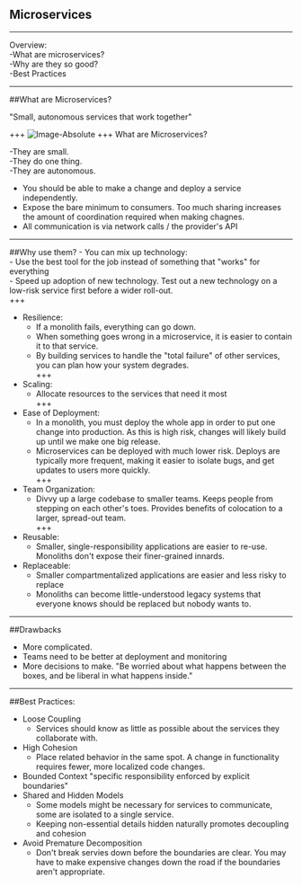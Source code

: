## Microservices

---
Overview:<br>
-What are microservices?<br>
-Why are they so good?<br>
-Best Practices<br>

---
##What are Microservices?

"Small, autonomous services  that work together"

+++
![Image-Absolute](https://help.mypurecloud.com/wp-content/uploads/2016/02/mono-vs-micro.png)
+++
What are Microservices?

-They are small.<br>
-They do one thing.<br>
-They are autonomous.<br>
  - You should be able to make a change and deploy a service independently.<br>
  - Expose the bare minimum to consumers. Too much sharing increases the amount of coordination required when making chagnes.<br>
  - All communication is via network calls / the provider's API<br>

---
##Why use them?
    - You can mix up technology:<br>
      - Use the best tool for the job instead of something that "works" for everything<br>
      - Speed up adoption of new technology. Test out a new technology on a low-risk service first before a wider roll-out.<br>
+++
- Resilience:<br>
  - If a monolith fails, everything can go down.<br>
  - When something goes wrong in a microservice, it is easier to contain it to that service.<br>
  - By building services to handle the "total failure" of other services, you can plan how your system degrades.<br>
+++
- Scaling:<br>
  - Allocate resources to the services that need it most<br>
+++
- Ease of Deployment:<br>
  - In a monolith, you must deploy the whole app in order to put one change into production. As this is high risk, changes will likely build up until we make one big release.<br>
  - Microservices can be deployed with much lower risk. Deploys are typically more frequent, making it easier to isolate bugs, and get updates to users more quickly.<br>
+++
- Team Organization:<br>
  - Divvy up a large codebase to smaller teams. Keeps people from stepping on each other's toes. Provides benefits of colocation to a larger, spread-out team.<br>
+++
- Reusable:<br>
  - Smaller, single-responsibility applications are easier to re-use. Monoliths don't expose their finer-grained innards.<br>
- Replaceable:<br>
  - Smaller compartmentalized applications are easier and less risky to replace<br>
  - Monoliths can become little-understood legacy systems that everyone knows should be replaced but nobody wants to.<br>
      
---
##Drawbacks
  - More complicated. 
  - Teams need to be better at deployment and monitoring
  - More decisions to make.
    "Be worried about what happens between the boxes, and be liberal in what happens inside."

---
##Best Practices:
- Loose Coupling
  - Services should know as little as possible about the services they collaborate with.
- High Cohesion
  - Place related behavior in the same spot. A change in functionality requires fewer, more localized code changes.
- Bounded Context
  "specific responsibility enforced by explicit boundaries"
- Shared and Hidden Models
  - Some models might be necessary for services to communicate, some are isolated to a single service.
  - Keeping non-essential details hidden naturally promotes decoupling and cohesion
- Avoid Premature Decomposition
   - Don't break servies down before the boundaries are clear. You may have to make expensive changes down the road if the boundaries aren't appropriate.
